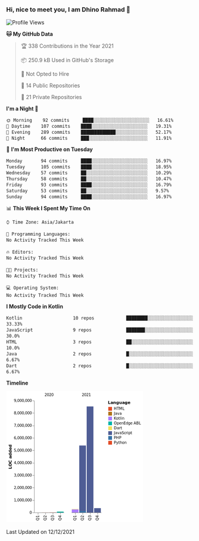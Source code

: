 ### Hi, nice to meet you, I am Dhino Rahmad 👋
<!--START_SECTION:waka-->
![Profile Views](http://img.shields.io/badge/Profile%20Views-0-blue)

**🐱 My GitHub Data** 

> 🏆 338 Contributions in the Year 2021
 > 
> 📦 250.9 kB Used in GitHub's Storage 
 > 
> 🚫 Not Opted to Hire
 > 
> 📜 14 Public Repositories 
 > 
> 🔑 21 Private Repositories  
 > 
**I'm a Night 🦉** 

```text
🌞 Morning    92 commits     ████░░░░░░░░░░░░░░░░░░░░░   16.61% 
🌆 Daytime    107 commits    ████░░░░░░░░░░░░░░░░░░░░░   19.31% 
🌃 Evening    289 commits    █████████████░░░░░░░░░░░░   52.17% 
🌙 Night      66 commits     ███░░░░░░░░░░░░░░░░░░░░░░   11.91%

```
📅 **I'm Most Productive on Tuesday** 

```text
Monday       94 commits     ████░░░░░░░░░░░░░░░░░░░░░   16.97% 
Tuesday      105 commits    ████░░░░░░░░░░░░░░░░░░░░░   18.95% 
Wednesday    57 commits     ██░░░░░░░░░░░░░░░░░░░░░░░   10.29% 
Thursday     58 commits     ██░░░░░░░░░░░░░░░░░░░░░░░   10.47% 
Friday       93 commits     ████░░░░░░░░░░░░░░░░░░░░░   16.79% 
Saturday     53 commits     ██░░░░░░░░░░░░░░░░░░░░░░░   9.57% 
Sunday       94 commits     ████░░░░░░░░░░░░░░░░░░░░░   16.97%

```


📊 **This Week I Spent My Time On** 

```text
⌚︎ Time Zone: Asia/Jakarta

💬 Programming Languages: 
No Activity Tracked This Week

🔥 Editors: 
No Activity Tracked This Week

🐱‍💻 Projects: 
No Activity Tracked This Week

💻 Operating System: 
No Activity Tracked This Week

```

**I Mostly Code in Kotlin** 

```text
Kotlin                   10 repos            ████████░░░░░░░░░░░░░░░░░   33.33% 
JavaScript               9 repos             ███████░░░░░░░░░░░░░░░░░░   30.0% 
HTML                     3 repos             ██░░░░░░░░░░░░░░░░░░░░░░░   10.0% 
Java                     2 repos             █░░░░░░░░░░░░░░░░░░░░░░░░   6.67% 
Dart                     2 repos             █░░░░░░░░░░░░░░░░░░░░░░░░   6.67%

```


**Timeline**

![Chart not found](https://raw.githubusercontent.com/Dhino12/Dhino12/master/charts/bar_graph.png) 


 Last Updated on 12/12/2021
<!--END_SECTION:waka-->
 
